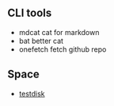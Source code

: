 ## CLI tools

- mdcat
  cat for markdown
- bat
  better cat
- onefetch
  fetch github repo

## Space

- [testdisk](https://github.com/cgsecurity/testdisk)
